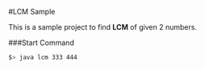#LCM Sample

This is a sample project to find **LCM** of given 2 numbers.

###Start Command
```bash
$> java lcm 333 444
```